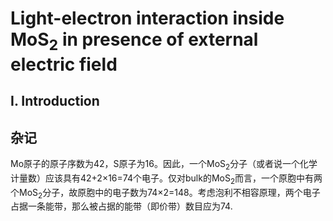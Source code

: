# Light-electron interaction inside $\mathrm{MoS_2}$ in presence of external electric field

## I. Introduction

## 杂记
Mo原子的原子序数为42，S原子为16。因此，一个$\mathrm{MoS_2}$分子（或者说一个化学计量数）应该具有42+2×16=74个电子。仅对bulk的$\mathrm{MoS_2}$而言，一个原胞中有两个$\mathrm{MoS_2}$分子，故原胞中的电子数为74×2=148。考虑泡利不相容原理，两个电子占据一条能带，那么被占据的能带（即价带）数目应为74.
